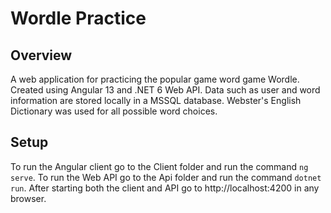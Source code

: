 # Wordle Practice

## Overview
A web application for practicing the popular game word game Wordle. Created using Angular 13 and .NET 6 Web API. Data such as user and word information are stored locally in a MSSQL database. Webster's English Dictionary was used for all possible word choices.

## Setup
To run the Angular client go to the Client folder and run the command `ng serve`. To run the Web API go to the Api folder and run the command `dotnet run`.
After starting both the client and API go to http://localhost:4200 in any browser.
